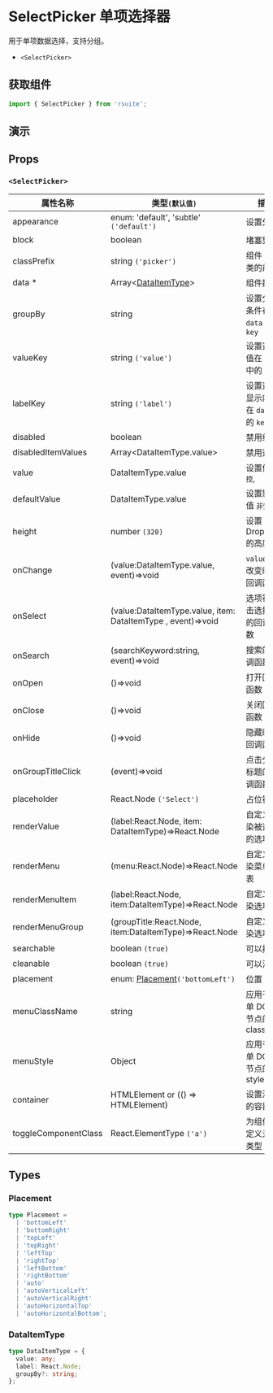 # SelectPicker 单项选择器

用于单项数据选择，支持分组。

* `<SelectPicker>`

## 获取组件

```js
import { SelectPicker } from 'rsuite';
```

## 演示

<!--{demo}-->

## Props

### `<SelectPicker>`

| 属性名称             | 类型`(默认值)`                                               | 描述                                 |
| -------------------- | ------------------------------------------------------------ | ------------------------------------ |
| appearance           | enum: 'default', 'subtle' `('default')`                      | 设置外观                             |
| block                | boolean                                                      | 堵塞整行                             |
| classPrefix          | string `('picker')`                                          | 组件 CSS 类的前缀                    |
| data \*              | Array&lt;[DataItemType](#DataItemType)&gt;                   | 组件数据                             |
| groupBy              | string                                                       | 设置分组条件在 `data` 中的 `key`     |
| valueKey             | string `('value')`                                           | 设置选项值在 `data` 中的 `key`       |
| labelKey             | string `('label')`                                           | 设置选项显示内容在 `data` 中的 `key` |
| disabled             | boolean                                                      | 禁用组件                             |
| disabledItemValues   | Array&lt;DataItemType.value&gt;                              | 禁用选项                             |
| value                | DataItemType.value                                           | 设置值 `受控`,                       |
| defaultValue         | DataItemType.value                                           | 设置默认值 `非受控`                  |
| height               | number `(320)`                                               | 设置 Dropdown 的高度                 |
| onChange             | (value:DataItemType.value, event)=>void                      | `value` 发生改变时的回调函数         |
| onSelect             | (value:DataItemType.value, item: DataItemType , event)=>void | 选项被点击选择后的回调函数           |
| onSearch             | (searchKeyword:string, event)=>void                          | 搜索的回调函数                       |
| onOpen               | ()=>void                                                     | 打开回调函数                         |
| onClose              | ()=>void                                                     | 关闭回调函数                         |
| onHide               | ()=>void                                                     | 隐藏时的回调函数                     |
| onGroupTitleClick    | (event)=>void                                                | 点击分组标题的回调函数               |
| placeholder          | React.Node `('Select')`                                      | 占位符                               |
| renderValue          | (label:React.Node, item: DataItemType)=>React.Node           | 自定义渲染被选中的选项               |
| renderMenu           | (menu:React.Node)=>React.Node                                | 自定义渲染菜单列表                   |
| renderMenuItem       | (label:React.Node, item:DataItemType)=>React.Node            | 自定义渲染选项                       |
| renderMenuGroup      | (groupTitle:React.Node, item:DataItemType)=>React.Node       | 自定义渲染选项组                     |
| searchable           | boolean `(true)`                                             | 可以搜索                             |
| cleanable            | boolean `(true)`                                             | 可以清除                             |
| placement            | enum: [Placement](#Placement)`('bottomLeft')`                | 位置                                 |
| menuClassName        | string                                                       | 应用于菜单 DOM 节点的 css class      |
| menuStyle            | Object                                                       | 应用于菜单 DOM 节点的 style          |
| container            | HTMLElement or (() => HTMLElement)                           | 设置渲染的容器                       |
| toggleComponentClass | React.ElementType `('a')`                                    | 为组件自定义元素类型                 |

## Types

### Placement

```ts
type Placement =
  | 'bottomLeft'
  | 'bottomRight'
  | 'topLeft'
  | 'topRight'
  | 'leftTop'
  | 'rightTop'
  | 'leftBottom'
  | 'rightBottom'
  | 'auto'
  | 'autoVerticalLeft'
  | 'autoVerticalRight'
  | 'autoHorizontalTop'
  | 'autoHorizontalBottom';
```

### DataItemType

```ts
type DataItemType = {
  value: any;
  label: React.Node;
  groupBy?: string;
};
```
